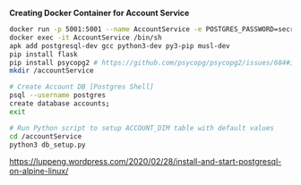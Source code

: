 **Creating Docker Container for Account Service**
```bash
docker run -p 5001:5001 --name AccountService -e POSTGRES_PASSWORD=secret_password -d postgres:15.1-alpine
docker exec -it AccountService /bin/sh
apk add postgresql-dev gcc python3-dev py3-pip musl-dev
pip install flask
pip install psycopg2 # https://github.com/psycopg/psycopg2/issues/684#issuecomment-392015532
mkdir /accountService

# Create Account DB [Postgres Shell]
psql --username postgres
create database accounts;
exit

# Run Python script to setup ACCOUNT_DIM table with default values
cd /accountService
python3 db_setup.py
```

https://luppeng.wordpress.com/2020/02/28/install-and-start-postgresql-on-alpine-linux/
